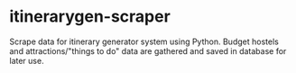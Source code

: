 # itinerarygen-scraper
Scrape data for itinerary generator system using Python. Budget hostels and attractions/"things to do" data are gathered and saved in database for later use.
